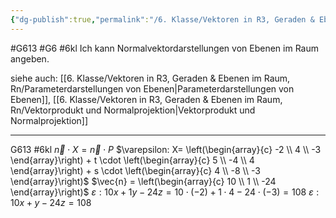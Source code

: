 ```yaml
---
{"dg-publish":true,"permalink":"/6. Klasse/Vektoren in R3, Geraden & Ebenen im Raum, Rn/Normalvektordarstellungen von Ebenen im Raum/"}
---
```


#G613 #G6 #6kl
Ich kann Normalvektordarstellungen von Ebenen im Raum angeben.

siehe auch: [[6. Klasse/Vektoren in R3, Geraden & Ebenen im Raum, Rn/Parameterdarstellungen von Ebenen\|Parameterdarstellungen von Ebenen]], [[6. Klasse/Vektoren in R3, Geraden & Ebenen im Raum, Rn/Vektorprodukt und Normalprojektion\|Vektorprodukt und Normalprojektion]]
___
G613 #6kl 
$\vec{n} \cdot X = \vec{n} \cdot P$
$\varepsilon: X= \left(\begin{array}{c} -2 \\ 4 \\ -3 \end{array}\right) + t \cdot \left(\begin{array}{c} 5 \\ -4 \\ 4 \end{array}\right) + s \cdot \left(\begin{array}{c} 4 \\ -8 \\ -3 \end{array}\right)$
$\vec{n} = \left(\begin{array}{c} 10 \\ 1 \\ -24 \end{array}\right)$
$\varepsilon: 10x+1y-24z=10 \cdot (-2)+ 1 \cdot 4-24 \cdot (-3)=108$
$\varepsilon: 10x+y-24z=108$

